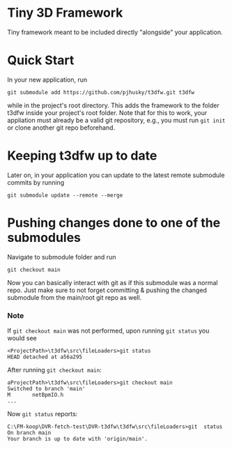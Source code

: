 # Tiny 3D Framework

Tiny framework meant to be included directly "alongside" your application. 

# Quick Start

In your new application, run
    
	git submodule add https://github.com/pjhusky/t3dfw.git t3dfw

while in the project's root directory. This adds the framework to the folder t3dfw inside your project's root folder. Note that for this to work, your appliation must already be a valid git repository, e.g., you must run `git init` or clone another git repo beforehand. 

# Keeping t3dfw up to date

Later on, in your application you can update to the latest remote submodule commits by running
    
    git submodule update --remote --merge
    
# Pushing changes done to one of the submodules

Navigate to submodule folder and run
	
	git checkout main

Now you can basically interact with git as if this submodule was a normal repo. Just make sure to not forget committing & pushing the changed submodule from the main/root git repo as well.

### Note
If `git checkout main` was not performed, upon running `git status` you would see

	<ProjectPath>\t3dfw\src\fileLoaders>git status
	HEAD detached at a56a295

After running `git checkout main`:

	aProjectPath>\t3dfw\src\fileLoaders>git checkout main
	Switched to branch 'main'
	M       netBpmIO.h
	...

Now `git status` reports:

	C:\FM-koop\DVR-fetch-test\DVR-t3dfw\t3dfw\src\fileLoaders>git  status
	On branch main
	Your branch is up to date with 'origin/main'.

